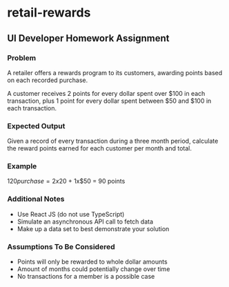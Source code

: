 # retail-rewards

## UI Developer Homework Assignment

### Problem

A retailer offers a rewards program to its customers, awarding points based on each recorded purchase.

A customer receives 2 points for every dollar spent over $100 in each transaction, plus 1 point for every dollar spent between $50 and $100 in each transaction.

### Expected Output

Given a record of every transaction during a three month period, calculate the reward points earned for each customer per month and total.

### Example

$120 purchase = 2x$20 + 1x$50 = 90 points

### Additional Notes

- Use React JS (do not use TypeScript)
- Simulate an asynchronous API call to fetch data
- Make up a data set to best demonstrate your solution

### Assumptions To Be Considered

- Points will only be rewarded to whole dollar amounts
- Amount of months could potentially change over time
- No transactions for a member is a possible case